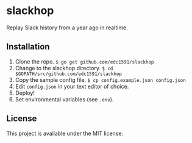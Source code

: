 # slackhop

Replay Slack history from a year ago in realtime.

## Installation

1. Clone the repo. `$ go get github.com/edc1591/slackhop`
2. Change to the slackhop directory. `$ cd $GOPATH/src/github.com/edc1591/slackhop`
3. Copy the sample config file. `$ cp config.example.json config.json`
4. Edit `config.json` in your text editor of choice.
5. Deploy!
6. Set environmental variables (see `.env`).

## License

This project is available under the MIT license.